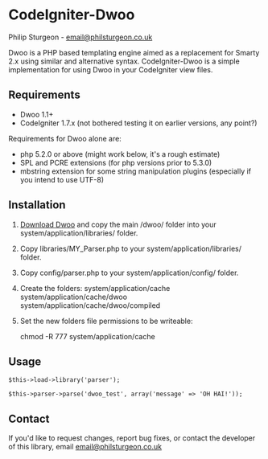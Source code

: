 CodeIgniter-Dwoo
================

Philip Sturgeon - <email@philsturgeon.co.uk>

Dwoo is a PHP based templating engine aimed as a replacement for Smarty 2.x using similar and alternative syntax.
CodeIgniter-Dwoo is a simple implementation for using Dwoo in your CodeIgniter view files.


Requirements
------------

* Dwoo 1.1+
* CodeIgniter 1.7.x (not bothered testing it on earlier versions, any point?)

Requirements for Dwoo alone are:

* php 5.2.0 or above (might work below, it's a rough estimate)
* SPL and PCRE extensions (for php versions prior to 5.3.0)
* mbstring extension for some string manipulation plugins (especially if you intend to use UTF-8)


Installation
------------

1. [Download Dwoo](http://dwoo.org/) and copy the main /dwoo/ folder into your system/application/libraries/ folder.

2. Copy libraries/MY_Parser.php to your system/application/libraries/ folder.

3. Copy config/parser.php to your system/application/config/ folder.

4. Create the folders:
	system/application/cache
	system/application/cache/dwoo
	system/application/cache/dwoo/compiled

5. Set the new folders file permissions to be writeable:

	chmod -R 777 system/application/cache


Usage
-----

	$this->load->library('parser');
	
	$this->parser->parse('dwoo_test', array('message' => 'OH HAI!'));


Contact
-------

If you'd like to request changes, report bug fixes, or contact
the developer of this library, email <email@philsturgeon.co.uk>